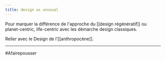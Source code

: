 ```yaml
---
title: design as unusual
---
```


Pour marquer la différence de l'approche du [[design régénératif]] ou planet-centric, life-centric avec les démarche design classiques.

Relier avec le Design de l'[[anthropocène]].

---
#Afairepousser 